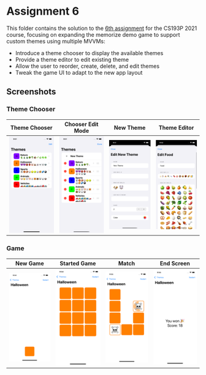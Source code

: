 # Assignment 6

This folder contains the solution to the [6th assignment](https://cs193p.sites.stanford.edu/sites/g/files/sbiybj16636/files/media/file/assignment_6.pdf) for the CS193P 2021 course, focusing on expanding the memorize demo game to support custom themes using multiple MVVMs:

* Introduce a theme chooser to display the available themes
* Provide a theme editor to edit existing theme
* Allow the user to reorder, create, delete, and edit themes
* Tweak the game UI to adapt to the new app layout

## Screenshots

### Theme Chooser

| Theme Chooser                                                | Chooser Edit Mode                                            | New Theme                                                    | Theme Editor                                                 |
| ------------------------------------------------------------ | ------------------------------------------------------------ | ------------------------------------------------------------ | ------------------------------------------------------------ |
| ![](https://github.com/rodonisi/CS193P-assignments/blob/main/assignment6/screenshots/light/memorize-chooser.png) | ![](https://github.com/rodonisi/CS193P-assignments/blob/main/assignment6/screenshots/light/memorize-chooser_edit.png) | ![](https://github.com/rodonisi/CS193P-assignments/blob/main/assignment6/screenshots/light/memorize-new_theme.png) | ![](https://github.com/rodonisi/CS193P-assignments/blob/main/assignment6/screenshots/light/memorize-theme_edit.png) |

### Game

| New Game                                                     | Started Game                                                 | Match                                                        | End Screen                                                   |
| ------------------------------------------------------------ | ------------------------------------------------------------ | ------------------------------------------------------------ | ------------------------------------------------------------ |
| ![](https://github.com/rodonisi/CS193P-assignments/blob/main/assignment6/screenshots/light/memorize-new_game.png) | ![](https://github.com/rodonisi/CS193P-assignments/blob/main/assignment6/screenshots/light/memorize-dealt.png) | ![](https://github.com/rodonisi/CS193P-assignments/blob/main/assignment6/screenshots/light/memorize-game.png) | ![](https://github.com/rodonisi/CS193P-assignments/blob/main/assignment6/screenshots/light/memorize-win.png) |
